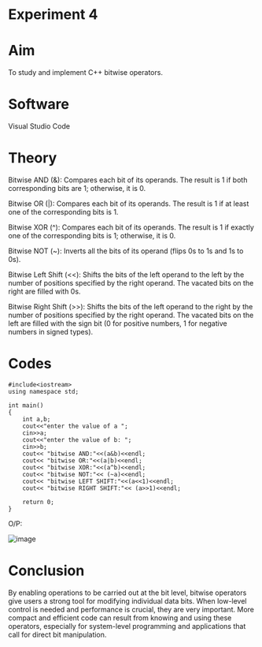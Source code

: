 # Experiment 4
# Aim 
To study and implement C++ bitwise operators.

# Software
Visual Studio Code

# Theory 
Bitwise AND (&):
Compares each bit of its operands. The result is 1 if both corresponding bits are 1; otherwise, it is 0.

Bitwise OR (|):
Compares each bit of its operands. The result is 1 if at least one of the corresponding bits is 1.

Bitwise XOR (^):
Compares each bit of its operands. The result is 1 if exactly one of the corresponding bits is 1; otherwise, it is 0.

Bitwise NOT (~):
Inverts all the bits of its operand (flips 0s to 1s and 1s to 0s).

Bitwise Left Shift (<<):
Shifts the bits of the left operand to the left by the number of positions specified by the right operand. The vacated bits on the right are filled with 0s.

Bitwise Right Shift (>>):
Shifts the bits of the left operand to the right by the number of positions specified by the right operand. The vacated bits on the left are filled with the sign bit (0 for positive numbers, 1 for negative numbers in signed types).

# Codes
```
#include<iostream>
using namespace std;

int main()
{
    int a,b;
    cout<<"enter the value of a ";
    cin>>a; 
    cout<<"enter the value of b: ";
    cin>>b; 
    cout<< "bitwise AND:"<<(a&b)<<endl;
    cout<< "bitwise OR:"<<(a|b)<<endl;
    cout<< "bitwise XOR:"<<(a^b)<<endl;
    cout<< "bitwise NOT:"<< (~a)<<endl;
    cout<< "bitwise LEFT SHIFT:"<<(a<<1)<<endl;
    cout<< "bitwise RIGHT SHIFT:"<< (a>>1)<<endl;

    return 0; 
}
```

O/P:

![image](https://github.com/user-attachments/assets/ccd7bbd1-6a61-487a-951f-013219e83b66)

# Conclusion 

By enabling operations to be carried out at the bit level, bitwise operators give users a strong tool for modifying individual data bits. When low-level control is needed and performance is crucial, they are very important. More compact and efficient code can result from knowing and using these operators, especially for system-level programming and applications that call for direct bit manipulation.
